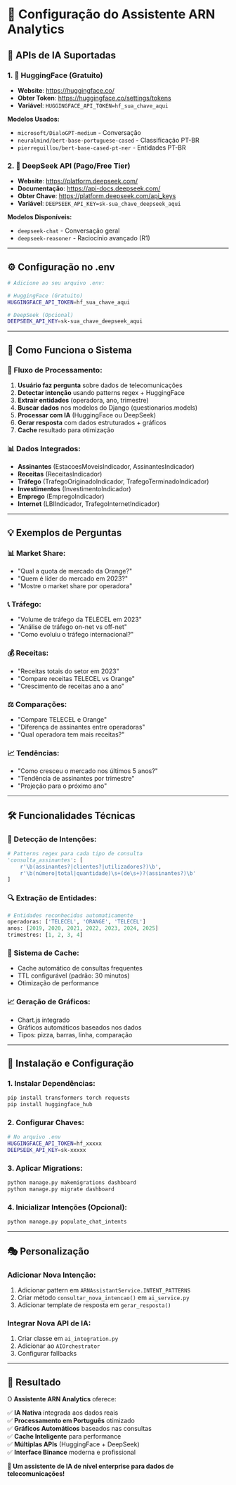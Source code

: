 # 🤖 Configuração do Assistente ARN Analytics

## 🎯 **APIs de IA Suportadas**

### **1. 🤗 HuggingFace (Gratuito)**
- **Website**: https://huggingface.co/
- **Obter Token**: https://huggingface.co/settings/tokens
- **Variável**: `HUGGINGFACE_API_TOKEN=hf_sua_chave_aqui`

**Modelos Usados:**
- `microsoft/DialoGPT-medium` - Conversação
- `neuralmind/bert-base-portuguese-cased` - Classificação PT-BR
- `pierreguillou/bert-base-cased-pt-ner` - Entidades PT-BR

### **2. 🧠 DeepSeek API (Pago/Free Tier)**
- **Website**: https://platform.deepseek.com/
- **Documentação**: https://api-docs.deepseek.com/
- **Obter Chave**: https://platform.deepseek.com/api_keys
- **Variável**: `DEEPSEEK_API_KEY=sk-sua_chave_deepseek_aqui`

**Modelos Disponíveis:**
- `deepseek-chat` - Conversação geral
- `deepseek-reasoner` - Raciocínio avançado (R1)

---

## ⚙️ **Configuração no .env**

```bash
# Adicione ao seu arquivo .env:

# HuggingFace (Gratuito)
HUGGINGFACE_API_TOKEN=hf_sua_chave_aqui

# DeepSeek (Opcional)
DEEPSEEK_API_KEY=sk-sua_chave_deepseek_aqui
```

---

## 🚀 **Como Funciona o Sistema**

### **🔄 Fluxo de Processamento:**

1. **Usuário faz pergunta** sobre dados de telecomunicações
2. **Detectar intenção** usando patterns regex + HuggingFace
3. **Extrair entidades** (operadora, ano, trimestre)
4. **Buscar dados** nos modelos do Django (questionarios.models)
5. **Processar com IA** (HuggingFace ou DeepSeek)
6. **Gerar resposta** com dados estruturados + gráficos
7. **Cache** resultado para otimização

### **📊 Dados Integrados:**
- **Assinantes** (EstacoesMoveisIndicador, AssinantesIndicador)
- **Receitas** (ReceitasIndicador)
- **Tráfego** (TrafegoOriginadoIndicador, TrafegoTerminadoIndicador)
- **Investimentos** (InvestimentoIndicador)
- **Emprego** (EmpregoIndicador)
- **Internet** (LBIIndicador, TrafegoInternetIndicador)

---

## 💡 **Exemplos de Perguntas**

### **📊 Market Share:**
- "Qual a quota de mercado da Orange?"
- "Quem é líder do mercado em 2023?"
- "Mostre o market share por operadora"

### **📞 Tráfego:**
- "Volume de tráfego da TELECEL em 2023"
- "Análise de tráfego on-net vs off-net"
- "Como evoluiu o tráfego internacional?"

### **💰 Receitas:**
- "Receitas totais do setor em 2023"
- "Compare receitas TELECEL vs Orange"
- "Crescimento de receitas ano a ano"

### **⚖️ Comparações:**
- "Compare TELECEL e Orange"
- "Diferença de assinantes entre operadoras"
- "Qual operadora tem mais receitas?"

### **📈 Tendências:**
- "Como cresceu o mercado nos últimos 5 anos?"
- "Tendência de assinantes por trimestre"
- "Projeção para o próximo ano"

---

## 🛠 **Funcionalidades Técnicas**

### **🎯 Detecção de Intenções:**
```python
# Patterns regex para cada tipo de consulta
'consulta_assinantes': [
    r'\b(assinantes?|clientes?|utilizadores?)\b',
    r'\b(número|total|quantidade)\s+(de\s+)?(assinantes?)\b'
]
```

### **🔍 Extração de Entidades:**
```python
# Entidades reconhecidas automaticamente
operadoras: ['TELECEL', 'ORANGE', 'TELECEL']
anos: [2019, 2020, 2021, 2022, 2023, 2024, 2025]
trimestres: [1, 2, 3, 4]
```

### **💾 Sistema de Cache:**
- Cache automático de consultas frequentes
- TTL configurável (padrão: 30 minutos)
- Otimização de performance

### **📈 Geração de Gráficos:**
- Chart.js integrado
- Gráficos automáticos baseados nos dados
- Tipos: pizza, barras, linha, comparação

---

## 🔧 **Instalação e Configuração**

### **1. Instalar Dependências:**
```bash
pip install transformers torch requests
pip install huggingface_hub
```

### **2. Configurar Chaves:**
```bash
# No arquivo .env
HUGGINGFACE_API_TOKEN=hf_xxxxx
DEEPSEEK_API_KEY=sk-xxxxx
```

### **3. Aplicar Migrations:**
```bash
python manage.py makemigrations dashboard
python manage.py migrate dashboard
```

### **4. Inicializar Intenções (Opcional):**
```bash
python manage.py populate_chat_intents
```

---

## 🎭 **Personalização**

### **Adicionar Nova Intenção:**
1. Adicionar pattern em `ARNAssistantService.INTENT_PATTERNS`
2. Criar método `consultar_nova_intencao()` em `ai_service.py`
3. Adicionar template de resposta em `gerar_resposta()`

### **Integrar Nova API de IA:**
1. Criar classe em `ai_integration.py`
2. Adicionar ao `AIOrchestrator`
3. Configurar fallbacks

---

## 🎉 **Resultado**

O **Assistente ARN Analytics** oferece:

✅ **IA Nativa** integrada aos dados reais  
✅ **Processamento em Português** otimizado  
✅ **Gráficos Automáticos** baseados nas consultas  
✅ **Cache Inteligente** para performance  
✅ **Múltiplas APIs** (HuggingFace + DeepSeek)  
✅ **Interface Binance** moderna e profissional  

**🚀 Um assistente de IA de nível enterprise para dados de telecomunicações!**
